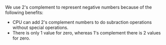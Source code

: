 We use 2's complement to represent negative numbers because of the following benefits:
- CPU can add 2's complement numbers to do subraction operations without special operations.
- There is only 1 value for zero, whereas 1's complement there is 2 values for zero.
